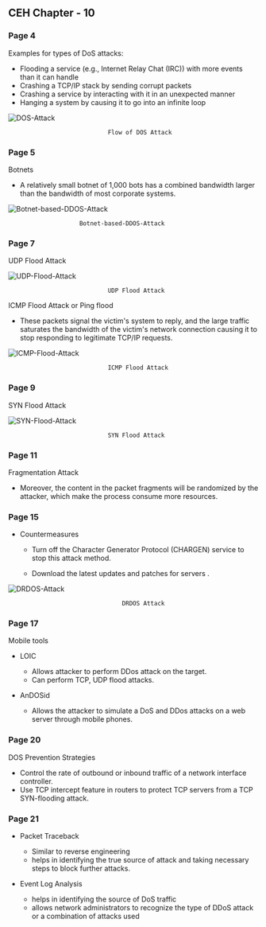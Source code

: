 ## **CEH Chapter - 10**

### **Page 4**

Examples for types of DoS attacks: 

* Flooding a service (e.g., Internet Relay Chat (IRC)) with more events than it can handle
* Crashing a TCP/IP stack by sending corrupt packets
* Crashing a service by interacting with it in an unexpected manner 
* Hanging a system by causing it to go into an infinite loop


![DOS-Attack](DOS-Attack-1.png)

                                Flow of DOS Attack



### **Page 5**

Botnets

* A relatively small botnet of 1,000 bots has a combined bandwidth larger than the bandwidth of most corporate systems.


![Botnet-based-DDOS-Attack](Botnet-based-DDOS-Attack.png)


                        Botnet-based-DDOS-Attack



### **Page 7**

UDP Flood Attack

![UDP-Flood-Attack](UDP-Flood-Attack.png)


                                UDP Flood Attack


ICMP Flood Attack or Ping flood

* These packets signal the victim's system to reply, and the large traffic saturates the bandwidth of the victim's network connection causing it to stop responding to legitimate TCP/IP requests. 

![ICMP-Flood-Attack](ICMP-Flood-Attack.png)

                                ICMP Flood Attack




### **Page 9**

SYN Flood Attack

![SYN-Flood-Attack](SYN-Flood-Attack.png)

                                SYN Flood Attack



### **Page 11**

Fragmentation Attack

* Moreover, the content in the packet fragments will be randomized by the attacker, which make the process consume more resources.


### **Page 15**

* Countermeasures

    * Turn off the Character Generator Protocol (CHARGEN) service to stop this attack method.

    * Download the latest updates and patches for servers .


![DRDOS-Attack](DRDOS-Attack.png)

                                    DRDOS Attack



### **Page 17**

Mobile tools

* LOIC

    * Allows attacker to perform DDos attack on the target.
    * Can perform TCP, UDP flood attacks.


* AnDOSid

    * Allows the attacker to simulate a DoS and DDos attacks on a web server through mobile phones.




### **Page 20**

DOS Prevention Strategies

* Control the rate of outbound or inbound traffic of a network interface controller.
* Use TCP intercept feature  in routers to protect TCP servers from a TCP SYN-flooding attack.


### **Page 21** 

* Packet Traceback

    * Similar to reverse engineering 
    * helps in identifying the true source of attack and taking necessary steps to block further attacks.


* Event Log Analysis

    * helps in identifying the source of DoS traffic
    *  allows network administrators to recognize the type of DDoS attack or a combination of attacks used


